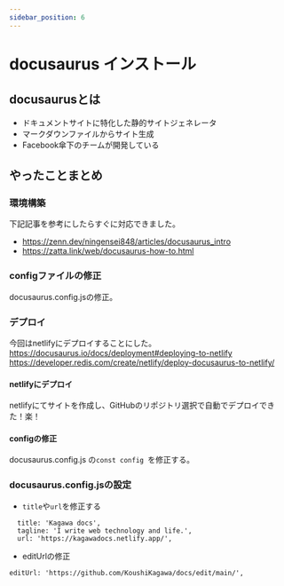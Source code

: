 ```yaml
---
sidebar_position: 6
---
```


# docusaurus インストール

## docusaurusとは
- ドキュメントサイトに特化した静的サイトジェネレータ  
- マークダウンファイルからサイト生成  
- Facebook傘下のチームが開発している

## やったことまとめ

### 環境構築
下記記事を参考にしたらすぐに対応できました。  
- https://zenn.dev/ningensei848/articles/docusaurus_intro
- https://zatta.link/web/docusaurus-how-to.html

### configファイルの修正
docusaurus.config.jsの修正。


### デプロイ
今回はnetlifyにデプロイすることにした。  
https://docusaurus.io/docs/deployment#deploying-to-netlify
https://developer.redis.com/create/netlify/deploy-docusaurus-to-netlify/

#### netlifyにデプロイ
netlifyにてサイトを作成し、GitHubのリポジトリ選択で自動でデプロイできた！楽！

#### configの修正
docusaurus.config.js の`const config `を修正する。


### docusaurus.config.jsの設定
- `title`や`url`を修正する

```
  title: 'Kagawa docs',
  tagline: 'I write web technology and life.',
  url: 'https://kagawadocs.netlify.app/',
```

- editUrlの修正
```
editUrl: 'https://github.com/KoushiKagawa/docs/edit/main/',
```